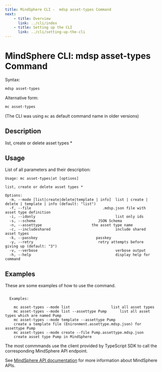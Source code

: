 ```yaml
---
title: MindSphere CLI -  mdsp asset-types Command
next:
    - title: Overview
      link: ../cli/index
    - title: Setting up the CLI
      link: ../cli/setting-up-the-cli
---
```



# MindSphere CLI: mdsp asset-types Command

Syntax:

```bash
mdsp asset-types
```

Alternative form:

```bash
mc asset-types
```

(The CLI was using `mc` as default command name in older versions)

## Description

list, create or delete asset types *

## Usage

List of all parameters and their description:

```text
Usage: mc asset-types|at [options]

list, create or delete asset types *

Options:
  -m, --mode [list|create|delete|template | info]  list | create | delete | template | info (default: "list")
  -f, --file                                 .mdsp.json file with asset type definition
  -i, --idonly                                     list only ids
  -s, --schema                             JSON Schema
  -n, --assettype                       the asset type name
  -c, --includeshared                              include shared asset types
  -k, --passkey                           passkey
  -y, --retry                              retry attempts before giving up (default: "3")
  -v, --verbose                                    verbose output
  -h, --help                                       display help for command

```

## Examples

These are some examples of how to use the command. 

```text

  Examples:

    mc asset-types --mode list 					 list all asset types
    mc asset-types --mode list --assettype Pump		 list all asset types which are named Pump
    mc asset-types --mode template --assettype Pump 
	create a template file (Enironment.assettype.mdsp.json) for assettype Pump
    mc asset-types --mode create --file Pump.assettype.mdsp.json 
	create asset type Pump in MindSphere

```

The most commmands use the client provided by TypeScript SDK to call the corresponding MindSphere API endpoint.

See [MindSphere API documentation](https://documentation.mindsphere.io/MindSphere/apis/index.html) for more information about MindSphere APIs.